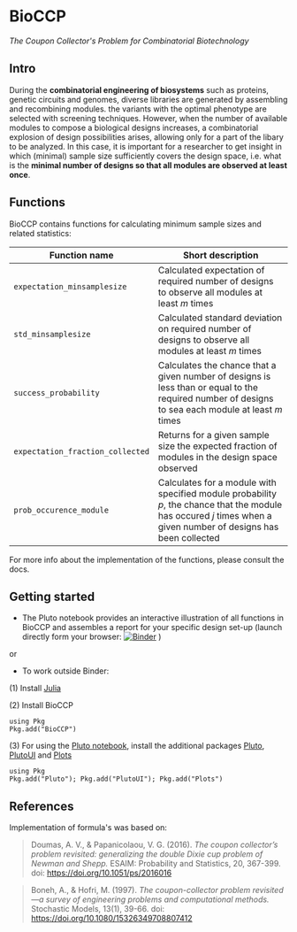 # BioCCP
*The Coupon Collector's Problem for Combinatorial Biotechnology*

## Intro
During the **combinatorial engineering of biosystems** such as proteins, genetic circuits and genomes, diverse libraries are generated by assembling and recombining modules. the variants with the optimal phenotype are selected with screening techniques. However, when the number of available modules to compose a biological designs increases, a combinatorial explosion of design possibilities arises, allowing only for a part of the libary to be analyzed. In this case, it is important for a researcher to get insight in which (minimal) sample size sufficiently covers the design space, i.e. what is the **minimal number of designs so that all modules are observed at least once**.


## Functions
BioCCP contains functions for calculating minimum sample sizes and related statistics:

Function name    | Short description
---------------- | -----------------
`expectation_minsamplesize`        | Calculated expectation of required number of designs to observe all modules at least *m* times
`std_minsamplesize`      | Calculated standard deviation on required number of designs to observe all modules at least *m* times
`success_probability`         | Calculates the chance that a given number of designs is less than or equal to the required number of designs to sea each module at least *m* times
`expectation_fraction_collected` | Returns for a given sample size the expected fraction of modules in the design space observed
`prob_occurence_module` | Calculates for a module with specified module probability *p*, the chance that the module has occured *j* times when a given number of designs has been collected
 

For more info about the implementation of the functions, please consult the docs.

## Getting started

- The Pluto notebook provides an interactive illustration of all functions in BioCCP and assembles a report for your specific design set-up (launch directly form your browser: [![Binder](https://mybinder.org/badge_logo.svg)](https://mybinder.org/v2/gh/kirstvh/BioCCP.git/main?filepath=%2Fmain%2Fnotebook%2FBioCCP_Interactive_Notebook.jl) )

or


- To work outside Binder:

(1) Install [Julia](https://julialang.org/downloads/) 

(2) Install BioCCP

    using Pkg
    Pkg.add("BioCCP")

(3) For using the [Pluto notebook](BioCCP/notebook/BioCCP_Interactive_Notebook.jl), install the additional packages [Pluto](https://github.com/fonsp/Pluto.jl), [PlutoUI](https://github.com/fonsp/PlutoUI.jl) and [Plots](https://github.com/JuliaPlots/Plots.jl)
  
    using Pkg
    Pkg.add("Pluto"); Pkg.add("PlutoUI"); Pkg.add("Plots")
    

## References
Implementation of formula's was based on:

> Doumas, A. V., & Papanicolaou, V. G. (2016). *The coupon collector’s problem revisited: generalizing the double Dixie cup problem of Newman and Shepp.* ESAIM: Probability and Statistics, 20, 367-399. doi: 	https://doi.org/10.1051/ps/2016016

> Boneh, A., & Hofri, M. (1997). *The coupon-collector problem revisited—a survey of engineering problems and computational methods.* Stochastic Models, 13(1), 39-66. doi: https://doi.org/10.1080/15326349708807412
